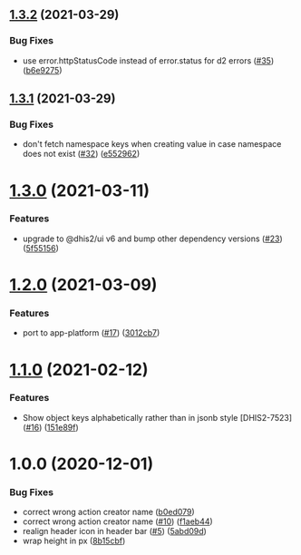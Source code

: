 ## [1.3.2](https://github.com/dhis2/datastore-app/compare/v1.3.1...v1.3.2) (2021-03-29)


### Bug Fixes

* use error.httpStatusCode instead of error.status for d2 errors ([#35](https://github.com/dhis2/datastore-app/issues/35)) ([b6e9275](https://github.com/dhis2/datastore-app/commit/b6e92751a3c76ca7e4eb89a9f0b713c1065444ed))

## [1.3.1](https://github.com/dhis2/datastore-app/compare/v1.3.0...v1.3.1) (2021-03-29)


### Bug Fixes

* don't fetch namespace keys when creating value in case namespace does not exist ([#32](https://github.com/dhis2/datastore-app/issues/32)) ([e552962](https://github.com/dhis2/datastore-app/commit/e5529620ff18176fb2eace7fdb0a54bbd5de09ae))

# [1.3.0](https://github.com/dhis2/datastore-app/compare/v1.2.0...v1.3.0) (2021-03-11)


### Features

* upgrade to @dhis2/ui v6 and bump other dependency versions  ([#23](https://github.com/dhis2/datastore-app/issues/23)) ([5f55156](https://github.com/dhis2/datastore-app/commit/5f55156b51109fdd498945a6cdd5a1a799847325))

# [1.2.0](https://github.com/dhis2/datastore-app/compare/v1.1.0...v1.2.0) (2021-03-09)


### Features

* port to app-platform ([#17](https://github.com/dhis2/datastore-app/issues/17)) ([3012cb7](https://github.com/dhis2/datastore-app/commit/3012cb73aef845491d2f3446d16ae89b7a55ebf1))

# [1.1.0](https://github.com/dhis2/datastore-app/compare/v1.0.0...v1.1.0) (2021-02-12)


### Features

* Show object keys alphabetically rather than in jsonb style [DHIS2-7523] ([#16](https://github.com/dhis2/datastore-app/issues/16)) ([151e89f](https://github.com/dhis2/datastore-app/commit/151e89ffe555d63d85a85d60f172b04f3ec24c2e))

# 1.0.0 (2020-12-01)


### Bug Fixes

* correct wrong action creator name ([b0ed079](https://github.com/dhis2/datastore-app/commit/b0ed079011e038b10dc616551a3583db79c6a308))
* correct wrong action creator name ([#10](https://github.com/dhis2/datastore-app/issues/10)) ([f1aeb44](https://github.com/dhis2/datastore-app/commit/f1aeb442779acfa9037cb20f35d25277e99a725d))
* realign header icon in header bar ([#5](https://github.com/dhis2/datastore-app/issues/5)) ([5abd09d](https://github.com/dhis2/datastore-app/commit/5abd09d9f3e5467302799ee768914afb1ae73be4))
* wrap height in px ([8b15cbf](https://github.com/dhis2/datastore-app/commit/8b15cbf2c5e35be82b8d3005891045dd7849ce87))
